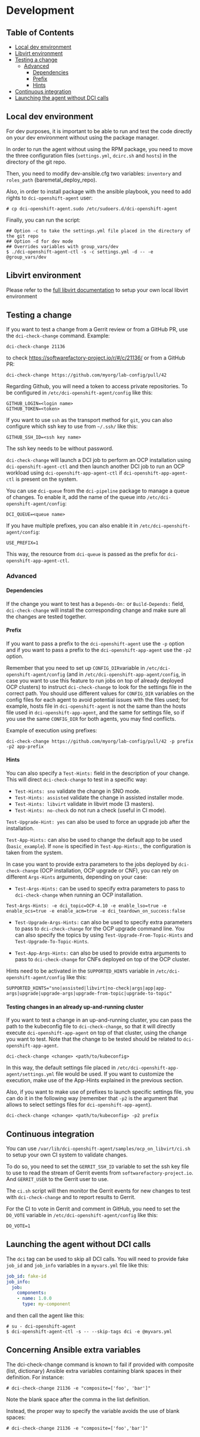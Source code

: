 # Development

## Table of Contents

- [Local dev environment](#local-dev-environment)
- [Libvirt environment](#libvirt-environment)
- [Testing a change](#testing-a-change)
  - [Advanced](#advanced)
    - [Dependencies](#dependencies)
    - [Prefix](#prefix)
    - [Hints](#hints)
- [Continuous integration](#continuous-integration)
- [Launching the agent without DCI calls](#launching-the-agent-without-dci-calls)

## Local dev environment

For dev purposes, it is important to be able to run and test the code directly
on your dev environment without using the package manager.

In order to run the agent without using the RPM package, you need to move the
three configuration files (`settings.yml`, `dcirc.sh` and `hosts`) in the
directory of the git repo.

Then, you need to modify dev-ansible.cfg two variables: `inventory` and
`roles_path` (baremetal_deploy_repo).

Also, in order to install package with the ansible playbook, you need to add
rights to `dci-openshift-agent` user:

```console
# cp dci-openshift-agent.sudo /etc/sudoers.d/dci-openshift-agent
```

Finally, you can run the script:

```console
## Option -c to take the settings.yml file placed in the directory of the git repo
## Option -d for dev mode
## Overrides variables with group_vars/dev
$ ./dci-openshift-agent-ctl -s -c settings.yml -d -- -e @group_vars/dev
```

## Libvirt environment

Please refer to the [full libvirt documentation](ocp_on_libvirt.md) to setup
your own local libvirt environment

## Testing a change

If you want to test a change from a Gerrit review or from a GitHub PR,
use the `dci-check-change` command. Example:

```console
dci-check-change 21136
```

to check https://softwarefactory-project.io/r/#/c/21136/ or from a
GitHub PR:

```console
dci-check-change https://github.com/myorg/lab-config/pull/42
```

Regarding Github, you will need a token to access private
repositories. To be configured in `/etc/dci-openshift-agent/config`
like this:

```shell
GITHUB_LOGIN=<login name>
GITHUB_TOKEN=<token>
```

If you want to use `ssh` as the transport method for `git`, you can
also configure which ssh key to use from `~/.ssh/` like this:

```shell
GITHUB_SSH_ID=<ssh key name>
```

The ssh key needs to be without password.

`dci-check-change` will launch a DCI job to perform an OCP
installation using `dci-openshift-agent-ctl` and then launch another
DCI job to run an OCP workload using `dci-openshift-app-agent-ctl` if
`dci-openshift-app-agent-ctl` is present on the system.

You can use `dci-queue` from the `dci-pipeline` package to manage a
queue of changes. To enable it, add the name of the queue into
`/etc/dci-openshift-agent/config`:

```shell
DCI_QUEUE=<queue name>
```

If you have multiple prefixes, you can also enable it in
`/etc/dci-openshift-agent/config`:

```shell
USE_PREFIX=1
```

This way, the resource from `dci-queue` is passed as the prefix for
`dci-openshift-app-agent-ctl`.

### Advanced

#### Dependencies

If the change you want to test has a `Depends-On:` or `Build-Depends:`
field, `dci-check-change` will install the corresponding change and
make sure all the changes are tested together.

#### Prefix

If you want to pass a prefix to the `dci-openshift-agent` use the `-p`
option and if you want to pass a prefix to the
`dci-openshift-app-agent` use the `-p2` option.

Remember that you need to set up `CONFIG_DIR`variable in `/etc/dci-openshift-agent/config`
(and in `/etc/dci-openshift-app-agent/config`, in case you want to use
this feature to run jobs on top of already deployed OCP clusters) to instruct
`dci-check-change` to look for the settings file in the correct path. You should
use different values for `CONFIG_DIR` variables on the config files for each agent
to avoid potential issues with the files used; for example, hosts file in `dci-openshift-agent`
is not the same than the hosts file used in `dci-openshift-app-agent`, and the same for
settings file, so if you use the same `CONFIG_DIR` for both agents, you may find conflicts.

Example of execution using prefixes:

```console
dci-check-change https://github.com/myorg/lab-config/pull/42 -p prefix -p2 app-prefix
```

#### Hints

You can also specify a `Test-Hints:` field in the description of your
change. This will direct `dci-check-change` to test in a specific way:

- `Test-Hints: sno` validate the change in SNO mode.
- `Test-Hints: assisted` validate the change in assisted installer mode.
- `Test-Hints: libvirt` validate in libvirt mode (3 masters).
- `Test-Hints: no-check` do not run a check (useful in CI mode).

`Test-Upgrade-Hint: yes` can also be used to force an upgrade job after
the installation.

`Test-App-Hints:` can also be used to change the default app to be
used (`basic_example`). If `none` is specified in `Test-App-Hints:`,
the configuration is taken from the system.

In case you want to provide extra parameters to the jobs deployed by
`dci-check-change` (OCP installation, OCP upgrade or CNF), you can
rely on different `Args-Hints` arguments, depending on your case:

- `Test-Args-Hints:` can be used to specify extra parameters to
pass to `dci-check-change` when running an OCP installation.

```
Test-Args-Hints: -e dci_topic=OCP-4.10 -e enable_lso=true -e enable_ocs=true -e enable_acm=true -e dci_teardown_on_success:false
```

- `Test-Upgrade-Args-Hints:` can also be used to specify extra
parameters to pass to `dci-check-change` for the OCP upgrade command
line. You can also specify the topics by using
`Test-Upgrade-From-Topic-Hints` and `Test-Upgrade-To-Topic-Hints`.

- `Test-App-Args-Hints:` can also be used to provide extra arguments to
pass to `dci-check-change` for CNFs deployed on top of the OCP cluster.

Hints need to be activated in the `SUPPORTED_HINTS` variable in
`/etc/dci-openshift-agent/config` like this:

```console
SUPPORTED_HINTS="sno|assisted|libvirt|no-check|args|app|app-args|upgrade|upgrade-args|upgrade-from-topic|upgrade-to-topic"
```

#### Testing changes in an already up-and-running cluster

If you want to test a change in an up-and-running cluster, you can
pass the path to the kubeconfig file to `dci-check-change`, so that
it will directly execute `dci-openshift-app-agent` on top of that
cluster, using the change you want to test. Note that the change to be
tested should be related to `dci-openshift-app-agent`.

```console
dci-check-change <change> <path/to/kubeconfig>
```

In this way, the default settings file placed in
`/etc/dci-openshift-app-agent/settings.yml` file would be used.
If you want to customize the execution, make use of the App-Hints explained
in the previous section.

Also, if you want to make use of prefixes to launch specific settings file,
you can do it in the following way (remember that `-p2` is the argument that
allows to select settings files for `dci-openshift-app-agent`).

```console
dci-check-change <change> <path/to/kubeconfig> -p2 prefix
```

## Continuous integration

You can use
`/var/lib/dci-openshift-agent/samples/ocp_on_libvirt/ci.sh` to setup
your own CI system to validate changes.

To do so, you need to set the `GERRIT_SSH_ID` variable to set the ssh
key file to use to read the stream of Gerrit events from
`softwarefactory-project.io`. And `GERRIT_USER` to the Gerrit user to
use.

The `ci.sh` script will then monitor the Gerrit events for new changes
to test with `dci-check-change` and to report results to Gerrit.

For the CI to vote in Gerrit and comment in GitHub, you need to set
the `DO_VOTE` variable in `/etc/dci-openshift-agent/config` like this:

```console
DO_VOTE=1
```

## Launching the agent without DCI calls

The `dci` tag can be used to skip all DCI calls. You will need to
provide fake `job_id` and `job_info` variables in a `myvars.yml` file
like this:

```YAML
job_id: fake-id
job_info:
  job:
    components:
    - name: 1.0.0
      type: my-component
```

and then call the agent like this:

```console
# su - dci-openshift-agent
$ dci-openshift-agent-ctl -s -- --skip-tags dci -e @myvars.yml
```

## Concerning Ansible extra variables

The dci-check-change command is known to fail if provided with composite (list, dictionary) Ansible extra variables containing blank spaces in their definition. For instance:

```console
# dci-check-change 21136 -e "composite=['foo', 'bar']"
```

Note the blank space after the comma in the list definition.

Instead, the proper way to specify the variable avoids the use of blank spaces:

```console
# dci-check-change 21136 -e "composite=['foo','bar']"
```
